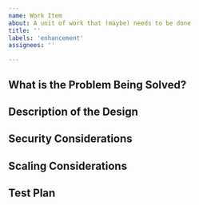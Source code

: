 ```yaml
---
name: Work Item
about: A unit of work that (maybe) needs to be done
title: ''
labels: 'enhancement'
assignees: ''

---
```


## What is the Problem Being Solved?

## Description of the Design

## Security Considerations

## Scaling Considerations

## Test Plan

